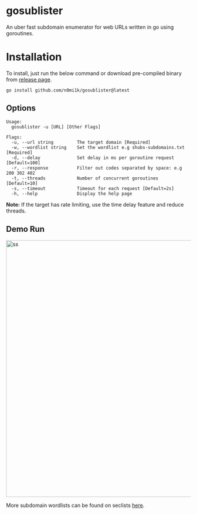 # gosublister

An uber fast subdomain enumerator for web URLs written in go using goroutines.

# Installation
To install, just run the below command or download pre-compiled binary from [release page](https://github.com/n0mi1k/gosublister/releases/tag/v1.1.0).
```
go install github.com/n0mi1k/gosublister@latest
```
## Options
```
Usage:
  gosublister -u [URL] [Other Flags]

Flags:
  -u, --url string         The target domain [Required]
  -w, --wordlist string    Set the wordlist e.g shubs-subdomains.txt [Required]
  -d, --delay              Set delay in ms per goroutine request [Default=100]
  -r, --response           Filter out codes separated by space: e.g 200 302 402
  -t, --threads            Number of concurrent goroutines [Default=10]
  -s, --timeout            Timeout for each request [Default=2s]
  -h, --help               Display the help page

```
**Note:** If the target has rate limiting, use the time delay feature and reduce threads.

## Demo Run
<img width="700" alt="ss" src="https://github.com/n0mi1k/gosublister/assets/28621928/1b08992b-983a-4c4b-acf5-12615f1d91a4">

More subdomain wordlists can be found on seclists [here](https://github.com/danielmiessler/SecLists/tree/master/Discovery/DNS).

